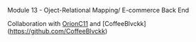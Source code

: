 Module 13 - Oject-Relational Mapping/ E-commerce Back End

Collaboration with [OrionC11](https://github.com/OrionC11) and [CoffeeBlvckk] (https://github.com/CoffeeBlvckk)
